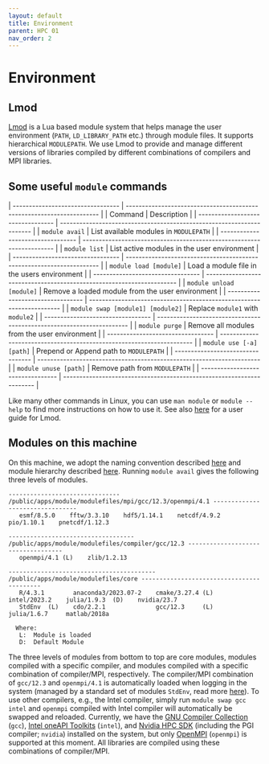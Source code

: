 ```yaml
---
layout: default
title: Environment
parent: HPC 01
nav_order: 2
---
```


# Environment

## Lmod

[Lmod](https://lmod.readthedocs.io/en/latest/index.html) is a Lua based module system that helps manage the user environment (`PATH`, `LD_LIBRARY_PATH` etc.) through module files. It supports hierarchical `MODULEPATH`. We use Lmod to provide and manage different versions of libraries compiled by different combinations of compilers and MPI libraries.

## Some useful `module` commands

| --------------------------------- | --------------------------------------------------------------------- |
| Command                           | Description                                                           |
| --------------------------------- | --------------------------------------------------------------------- |
| `module avail`                    | List available modules in `MODULEPATH`                                |
| --------------------------------- | --------------------------------------------------------------------- |
| `module list`                     | List active modules in the user environment                           |
| --------------------------------- | --------------------------------------------------------------------- |
| `module load [module]`            | Load a module file in the users environment                           |
| --------------------------------- | --------------------------------------------------------------------- |
| `module unload [module]`          | Remove a loaded module from the user environment                      |
| --------------------------------- | --------------------------------------------------------------------- |
| `module swap [module1] [module2]` | Replace `module1` with `module2`                                      |
| --------------------------------- | --------------------------------------------------------------------- |
| `module purge`                    | Remove all modules from the user environment                          |
| --------------------------------- | --------------------------------------------------------------------- |
| `module use [-a] [path]`          | Prepend or Append path to `MODULEPATH`                                |
| --------------------------------- | --------------------------------------------------------------------- |
| `module unuse [path]`             | Remove path from `MODULEPATH`                                         |
| --------------------------------- | --------------------------------------------------------------------- |

Like many other commands in Linux, you can use `man module` or `module --help` to find more instructions on how to use it. See also [here](https://lmod.readthedocs.io/en/latest/010_user.html) for a user guide for Lmod.

## Modules on this machine

On this machine, we adopt the naming convention described [here](https://lmod.readthedocs.io/en/latest/055_module_names.html) and module hierarchy described [here](https://lmod.readthedocs.io/en/latest/080_hierarchy.html). Running `module avail` gives the following three levels of modules.

```
------------------------------- /public/apps/module/modulefiles/mpi/gcc/12.3/openmpi/4.1 --------------------------------
   esmf/8.5.0    fftw/3.3.10    hdf5/1.14.1    netcdf/4.9.2    pio/1.10.1    pnetcdf/1.12.3

----------------------------------- /public/apps/module/modulefiles/compiler/gcc/12.3 -----------------------------------
   openmpi/4.1 (L)    zlib/1.2.13

----------------------------------------- /public/apps/module/modulefiles/core ------------------------------------------
   R/4.3.1        anaconda3/2023.07-2    cmake/3.27.4 (L)    intel/2023.2    julia/1.9.3  (D)    nvidia/23.7
   StdEnv  (L)    cdo/2.2.1              gcc/12.3     (L)    julia/1.6.7     matlab/2018a

  Where:
   L:  Module is loaded
   D:  Default Module
```
The three levels of modules from bottom to top are core modules, modules compiled with a specific compiler, and modules compiled with a specific combination of compiler/MPI, respectively. The compiler/MPI combination of `gcc/12.3` and `openmpi/4.1` is automatically loaded when logging in the system (managed by a standard set of modules `StdEnv`, read more [here](https://lmod.readthedocs.io/en/latest/070_standard_modules.html)). To use other compilers, e.g., the Intel compiler, simply run `module swap gcc intel` and `openmpi` compiled with Intel compiler will automatically be swapped and reloaded. Currently, we have the [GNU Compiler Collection](https://gcc.gnu.org) (`gcc`), [Intel oneAPI Toolkits](https://www.intel.com/content/www/us/en/developer/tools/oneapi/overview.html) (`intel`), and [Nvidia HPC SDK](https://developer.nvidia.com/hpc-sdk) (including the PGI compiler; `nvidia`) installed on the system, but only [OpenMPI](https://www.open-mpi.org) (`openmpi`) is supported at this moment. All libraries are compiled using these combinations of compiler/MPI.

